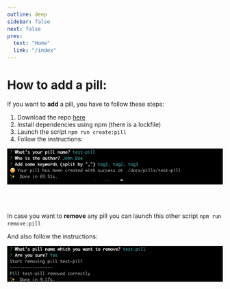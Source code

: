 ```yaml
---
outline: deep
sidebar: false
next: false
prev:
  text: "Home"
  link: "/index"
---
```


# How to add a pill:

If you want to **add** a pill, you have to follow these steps:

1. Download the repo [here](https://github.com/onebeyond/soft-pills)
2. Install dependencies using npm (there is a lockfile)
3. Launch the script `npm run create:pill`
4. Follow the instructions:

![Pic showing how to add a pill](./assets/addPill.png "Adding a new pill")

<br>
<br>

In case you want to **remove** any pill you can launch this other script
`npm run remove:pill`

And also follow the instructions:

![Pic showing how to remove a pill](./assets/removePill.png "Removing a pill")
